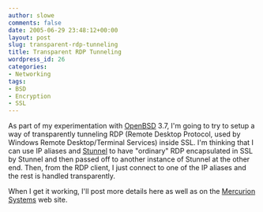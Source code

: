 ```yaml
---
author: slowe
comments: false
date: 2005-06-29 23:48:12+00:00
layout: post
slug: transparent-rdp-tunneling
title: Transparent RDP Tunneling
wordpress_id: 26
categories:
- Networking
tags:
- BSD
- Encryption
- SSL
---
```


As part of my experimentation with [OpenBSD](http://www.openbsd.org/) 3.7, I'm going to try to setup a way of transparently tunneling RDP (Remote Desktop Protocol, used by Windows Remote Desktop/Terminal Services) inside SSL. I'm thinking that I can use IP aliases and [Stunnel](http://stunnel.mirt.net/index.html) to have "ordinary" RDP encapsulated in SSL by Stunnel and then passed off to another instance of Stunnel at the other end. Then, from the RDP client, I just connect to one of the IP aliases and the rest is handled transparently.

When I get it working, I'll post more details here as well as on the [Mercurion Systems](http://www.mercurionsystems.com/) web site.
